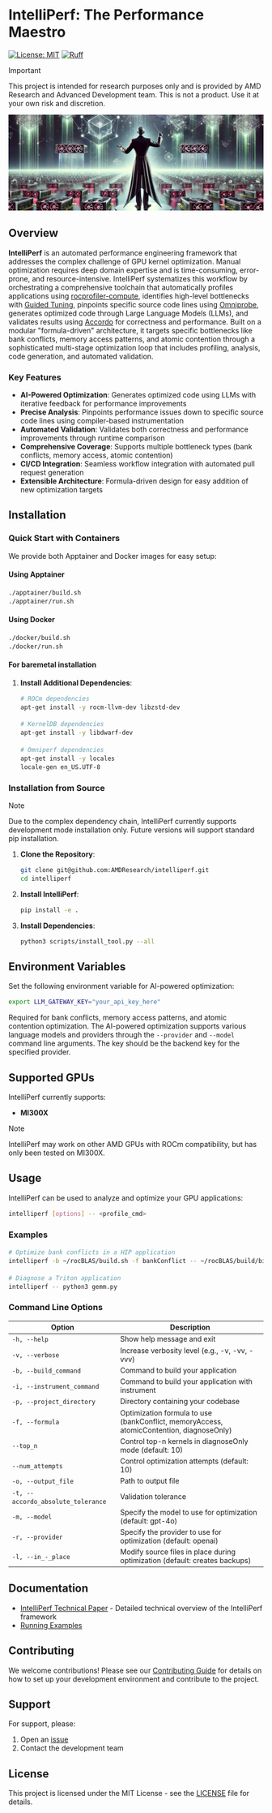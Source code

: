 <!--
MIT License

Copyright (c) 2025 Advanced Micro Devices, Inc. All Rights Reserved.

Permission is hereby granted, free of charge, to any person obtaining a copy
of this software and associated documentation files (the "Software"), to deal
in the Software without restriction, including without limitation the rights
to use, copy, modify, merge, publish, distribute, sublicense, and/or sell
copies of the Software, and to permit persons to whom the Software is
furnished to do so, subject to the following conditions:

The above copyright notice and this permission notice shall be included in all
copies or substantial portions of the Software.

THE SOFTWARE IS PROVIDED "AS IS", WITHOUT WARRANTY OF ANY KIND, EXPRESS OR
IMPLIED, INCLUDING BUT NOT LIMITED TO THE WARRANTIES OF MERCHANTABILITY,
FITNESS FOR A PARTICULAR PURPOSE AND NONINFRINGEMENT. IN NO EVENT SHALL THE
AUTHORS OR COPYRIGHT HOLDERS BE LIABLE FOR ANY CLAIM, DAMAGES OR OTHER
LIABILITY, WHETHER IN AN ACTION OF CONTRACT, TORT OR OTHERWISE, ARISING FROM,
OUT OF OR IN CONNECTION WITH THE SOFTWARE OR THE USE OR OTHER DEALINGS IN THE
SOFTWARE.
-->

# IntelliPerf: The Performance Maestro

[![License: MIT](https://img.shields.io/badge/License-MIT-yellow.svg)](https://opensource.org/licenses/MIT) [![Ruff](https://img.shields.io/endpoint?url=https://raw.githubusercontent.com/astral-sh/ruff/main/assets/badge/v2.json)](https://github.com/AMDResearch/intelliperf/actions/workflows/lint.yml) 

> [!IMPORTANT]  
> This project is intended for research purposes only and is provided by AMD Research and Advanced Development team. 
This is not a product. Use it at your own risk and discretion.

![IntelliPerf](./images/intelliperf.png)

## Overview

**IntelliPerf** is an automated performance engineering framework that addresses the complex challenge of GPU kernel optimization. Manual optimization requires deep domain expertise and is time-consuming, error-prone, and resource-intensive. IntelliPerf systematizes this workflow by orchestrating a comprehensive toolchain that automatically profiles applications using [rocprofiler-compute](https://github.com/ROCm/rocprofiler-compute), identifies high-level bottlenecks with [Guided Tuning](./external/guided-tuning/), pinpoints specific source code lines using [Omniprobe](https://github.com/AARInternal/logduration), generates optimized code through Large Language Models (LLMs), and validates results using [Accordo](src/accordo/) for correctness and performance. Built on a modular "formula-driven" architecture, it targets specific bottlenecks like bank conflicts, memory access patterns, and atomic contention through a sophisticated multi-stage optimization loop that includes profiling, analysis, code generation, and automated validation.

### Key Features

* **AI-Powered Optimization**: Generates optimized code using LLMs with iterative feedback for performance improvements
* **Precise Analysis**: Pinpoints performance issues down to specific source code lines using compiler-based instrumentation
* **Automated Validation**: Validates both correctness and performance improvements through runtime comparison
* **Comprehensive Coverage**: Supports multiple bottleneck types (bank conflicts, memory access, atomic contention)
* **CI/CD Integration**: Seamless workflow integration with automated pull request generation
* **Extensible Architecture**: Formula-driven design for easy addition of new optimization targets

## Installation

### Quick Start with Containers

We provide both Apptainer and Docker images for easy setup:

#### Using Apptainer
```bash
./apptainer/build.sh
./apptainer/run.sh
```
#### Using Docker
```bash
./docker/build.sh
./docker/run.sh
```
#### For baremetal installation


1. **Install Additional Dependencies**:
   ```bash
   # ROCm dependencies
   apt-get install -y rocm-llvm-dev libzstd-dev

   # KernelDB dependencies
   apt-get install -y libdwarf-dev

   # Omniperf dependencies
   apt-get install -y locales
   locale-gen en_US.UTF-8
   ```

### Installation from Source

> [!NOTE]
> Due to the complex dependency chain, IntelliPerf currently supports development mode installation only. Future versions will support standard pip installation.

1. **Clone the Repository**:
   ```bash
   git clone git@github.com:AMDResearch/intelliperf.git
   cd intelliperf
   ```

2. **Install IntelliPerf**:
   ```bash
   pip install -e .
   ```

3. **Install Dependencies**:
   ```bash
   python3 scripts/install_tool.py --all
   ```

## Environment Variables

Set the following environment variable for AI-powered optimization:

```bash
export LLM_GATEWAY_KEY="your_api_key_here"
```

Required for bank conflicts, memory access patterns, and atomic contention optimization. The AI-powered optimization supports various language models and providers through the `--provider` and `--model` command line arguments. The key should be the backend key for the specified provider.

## Supported GPUs

IntelliPerf currently supports:

- **MI300X**

> [!NOTE]
> IntelliPerf may work on other AMD GPUs with ROCm compatibility, but has only been tested on MI300X.

## Usage

IntelliPerf can be used to analyze and optimize your GPU applications:

```bash
intelliperf [options] -- <profile_cmd>
```

### Examples

```bash
# Optimize bank conflicts in a HIP application
intelliperf -b ~/rocBLAS/build.sh -f bankConflict -- ~/rocBLAS/build/bin/rocblas_gemm

# Diagnose a Triton application
intelliperf -- python3 gemm.py
```

### Command Line Options

| Option                           | Description          |
|----------------------------------|----------------------|
| `-h, --help` | Show help message and exit |
| `-v, --verbose` | Increase verbosity level (e.g., -v, -vv, -vvv) |
| `-b, --build_command` | Command to build your application |
| `-i, --instrument_command` | Command to build your application with instrument |
| `-p, --project_directory` | Directory containing your codebase |
| `-f, --formula` | Optimization formula to use (bankConflict, memoryAccess, atomicContention, diagnoseOnly) |
| `--top_n` | Control top-n kernels in diagnoseOnly mode (default: 10) |
| `--num_attempts` | Control optimization attempts (default: 10) |
| `-o, --output_file` | Path to output file |
| `-t, --accordo_absolute_tolerance` | Validation tolerance |
| `-m, --model` | Specify the model to use for optimization (default: gpt-4o) |
| `-r, --provider` | Specify the provider to use for optimization (default: openai) |
| `-l, --in_-_place` | Modify source files in place during optimization (default: creates backups) |

## Documentation

- [IntelliPerf Technical Paper](docs/IntelliPerf.md) - Detailed technical overview of the IntelliPerf framework
- [Running Examples](examples/README.md)

## Contributing

We welcome contributions! Please see our [Contributing Guide](docs/CONTRIBUTING.md) for details on how to set up your development environment and contribute to the project.

## Support

For support, please:
1. Open an [issue](https://github.com/AMDResearch/intelliperf/issues/new/choose)
2. Contact the development team

## License

This project is licensed under the MIT License - see the [LICENSE](LICENSE) file for details.

